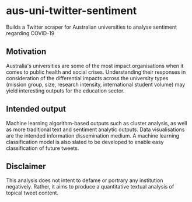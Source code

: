 # aus-uni-twitter-sentiment
Builds a Twitter scraper for Australian universities to analyse sentiment regarding COVID-19

## Motivation

Australia's universities are some of the most impact organisations when it comes to public health and social crises. Understanding their responses in consideration of the differential impacts across the university types (mission group, size, research intensity, international student volume) may yield interesting outputs for the education sector.

## Intended output

Machine learning algorithm-based outputs such as cluster analysis, as well as more traditional text and sentiment analytic outputs. Data visualisations are the intended information dissemination medium. A machine learning classification model is also slated to be developed to enable easy classification of future tweets.

## Disclaimer

This analysis does not intent to defame or portrary any institution negatively. Rather, it aims to produce a quantitative textual analysis of topical tweet content.
